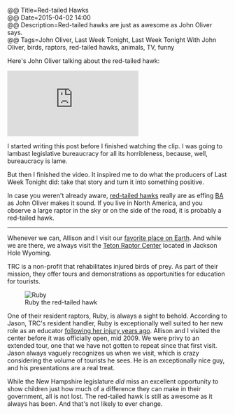 @@ Title=Red-tailed Hawks  
@@ Date=2015-04-02 14:00  
@@ Description=Red-tailed hawks are just as awesome as John Oliver says.  
@@ Tags=John Oliver, Last Week Tonight, Last Week Tonight With John Oliver, birds, raptors, red-tailed hawks, animals, TV, funny  

Here's John Oliver talking about the red-tailed hawk:

<iframe src="https://www.youtube.com/embed/uiN_-AEhTpk" frameborder="0" allowfullscreen></iframe>

I started writing this post before I finished watching the clip. I was going to lambast legislative bureaucracy for all its horribleness, because, well, bureaucracy is lame. 

But then I finished the video. It inspired me to do what the producers of Last Week Tonight did: take that story and turn it into something positive. 

In case you weren't already aware, [red-tailed hawks][wikipedia] really are as effing [BA][urbandictionary] as John Oliver makes it sound. If you live in North America, and you observe a large raptor in the sky or on the side of the road, it is probably a red-tailed hawk. 

***

Whenever we can, Allison and I visit our [favorite place on Earth][nps]. And while we are there, we always visit the [Teton Raptor Center][tetonraptorcenter] located in Jackson Hole Wyoming. 

TRC is a non-profit that rehabilitates injured birds of prey. As part of their mission, they offer tours and demonstrations as opportunities for education for tourists. 

<figure>
	<img src="http://d.pr/i/1dQXc+" alt="Ruby">
	<figcaption>Ruby the red-tailed hawk</figcaption>
</figure>

One of their resident raptors, Ruby, is always a sight to behold. According to Jason, TRC's resident handler, Ruby is exceptionally well suited to her new role as an educator [following her injury years ago][tetonraptorcenter 2]. Allison and I visited the center before it was officially open, mid 2009. We were privy to an extended tour, one that we have not gotten to repeat since that first visit. Jason always vaguely recognizes us when we visit, which is crazy considering the volume of tourists he sees. He is an exceptionally nice guy, and his presentations are a real treat. 

While the New Hampshire legislature *did* miss an excellent opportunity to show children just how much of a difference they can make in their government, all is not lost. The red-tailed hawk is still as awesome as it always has been. And that's not likely to ever change. 

[nps]: http://www.nps.gov/grte/
[tetonraptorcenter]: http://www.tetonraptorcenter.org
[tetonraptorcenter 2]: http://www.tetonraptorcenter.org/meet-the-birds.html
[urbandictionary]: http://www.urbandictionary.com/define.php?term=BA&defid=1081389
[wikipedia]: https://en.wikipedia.org/wiki/Red-tailed_Hawk